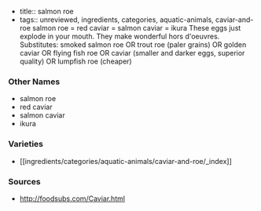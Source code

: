 - title:: salmon roe
- tags:: unreviewed, ingredients, categories, aquatic-animals, caviar-and-roe
salmon roe = red caviar = salmon caviar = ikura These eggs just explode in your mouth. They make wonderful hors d'oeuvres. Substitutes: smoked salmon roe OR trout roe (paler grains) OR golden caviar OR flying fish roe OR caviar (smaller and darker eggs, superior quality) OR lumpfish roe (cheaper)

### Other Names

* salmon roe
* red caviar
* salmon caviar
* ikura

### Varieties

* [[ingredients/categories/aquatic-animals/caviar-and-roe/_index]]

### Sources
* http://foodsubs.com/Caviar.html
